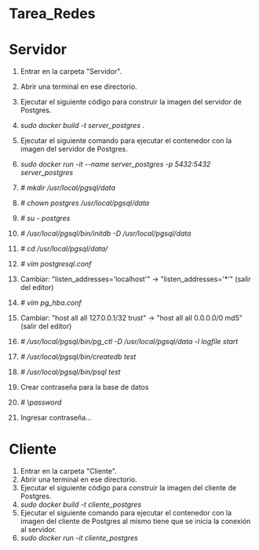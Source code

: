 # Tarea_Redes



# Servidor
1. Entrar en la carpeta "Servidor".
2. Abrir una terminal en ese directorio.
3. Ejecutar el siguiente código para construir la imagen del servidor de Postgres.  
4. *sudo docker build -t server_postgres .*
5. Ejecutar el siguiente comando para ejecutar el contenedor con la imagen del servidor de Postgres.
6. *sudo docker run -it --name server_postgres -p 5432:5432 server_postgres*    

7.  *# mkdir /usr/local/pgsql/data*
8.  *# chown postgres /usr/local/pgsql/data*
9.  *# su - postgres*
10. *# /usr/local/pgsql/bin/initdb -D /usr/local/pgsql/data*
11. *# cd /usr/local/pgsql/data/*
12. *# vim postgresql.conf*
13. Cambiar: "listen_addresses='localhost'" -> "listen_addresses='*'" (salir del editor)
14. *# vim pg_hba.conf*
15. Cambiar: "host all  all    127.0.0.1/32  trust" -> "host all  all    0.0.0.0/0  md5" (salir del editor)
16. *# /usr/local/pgsql/bin/pg_ctl -D /usr/local/pgsql/data -l logfile start*
17. *# /usr/local/pgsql/bin/createdb test*
18. *# /usr/local/pgsql/bin/psql test*
19. Crear contraseña para la base de datos
20. *# \password*
21. Ingresar contraseña...




# Cliente
1. Entrar en la carpeta "Cliente".
2. Abrir una terminal en ese directorio.
3. Ejecutar el siguiente código para construir la imagen del cliente de Postgres.
4. *sudo docker build -t cliente_postgres*
5. Ejecutar el siguiente comando para ejecutar el contenedor con la imagen del cliente de Postgres al mismo tiene que se inicia la conexión al servidor.
6. *sudo docker run -it cliente_postgres*





